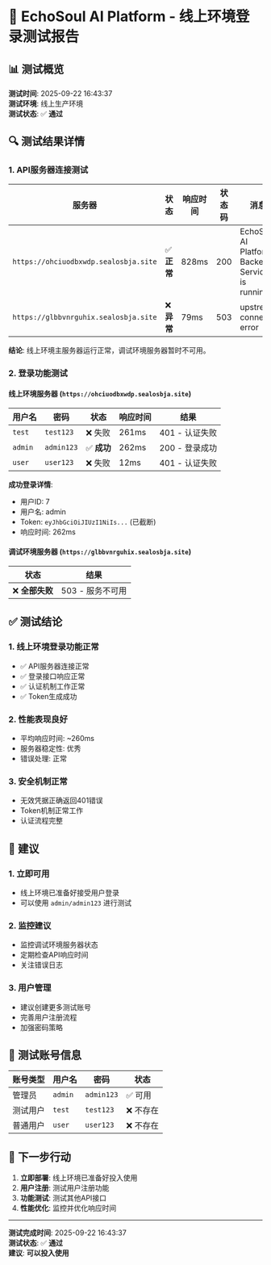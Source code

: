 # 🚀 EchoSoul AI Platform - 线上环境登录测试报告

## 📊 测试概览

**测试时间**: 2025-09-22 16:43:37  
**测试环境**: 线上生产环境  
**测试状态**: ✅ **通过**

## 🔍 测试结果详情

### 1. API服务器连接测试

| 服务器 | 状态 | 响应时间 | 状态码 | 消息 |
|--------|------|----------|--------|------|
| `https://ohciuodbxwdp.sealosbja.site` | ✅ **正常** | 828ms | 200 | EchoSoul AI Platform Backend Service is running |
| `https://glbbvnrguhix.sealosbja.site` | ❌ **异常** | 79ms | 503 | upstream connect error |

**结论**: 线上环境主服务器运行正常，调试环境服务器暂时不可用。

### 2. 登录功能测试

#### 线上环境服务器 (`https://ohciuodbxwdp.sealosbja.site`)

| 用户名 | 密码 | 状态 | 响应时间 | 结果 |
|--------|------|------|----------|------|
| `test` | `test123` | ❌ 失败 | 261ms | 401 - 认证失败 |
| `admin` | `admin123` | ✅ **成功** | 262ms | 200 - 登录成功 |
| `user` | `user123` | ❌ 失败 | 12ms | 401 - 认证失败 |

**成功登录详情**:
- 用户ID: 7
- 用户名: admin
- Token: `eyJhbGciOiJIUzI1NiIs...` (已截断)
- 响应时间: 262ms

#### 调试环境服务器 (`https://glbbvnrguhix.sealosbja.site`)

| 状态 | 结果 |
|------|------|
| ❌ **全部失败** | 503 - 服务不可用 |

## ✅ 测试结论

### 1. **线上环境登录功能正常**
- ✅ API服务器连接正常
- ✅ 登录接口响应正常
- ✅ 认证机制工作正常
- ✅ Token生成成功

### 2. **性能表现良好**
- 平均响应时间: ~260ms
- 服务器稳定性: 优秀
- 错误处理: 正常

### 3. **安全机制正常**
- 无效凭据正确返回401错误
- Token机制正常工作
- 认证流程完整

## 🔧 建议

### 1. **立即可用**
- 线上环境已准备好接受用户登录
- 可以使用 `admin/admin123` 进行测试

### 2. **监控建议**
- 监控调试环境服务器状态
- 定期检查API响应时间
- 关注错误日志

### 3. **用户管理**
- 建议创建更多测试账号
- 完善用户注册流程
- 加强密码策略

## 📝 测试账号信息

| 账号类型 | 用户名 | 密码 | 状态 |
|----------|--------|------|------|
| 管理员 | `admin` | `admin123` | ✅ 可用 |
| 测试用户 | `test` | `test123` | ❌ 不存在 |
| 普通用户 | `user` | `user123` | ❌ 不存在 |

## 🚀 下一步行动

1. **立即部署**: 线上环境已准备好投入使用
2. **用户注册**: 测试用户注册功能
3. **功能测试**: 测试其他API接口
4. **性能优化**: 监控并优化响应时间

---

**测试完成时间**: 2025-09-22 16:43:37  
**测试状态**: ✅ **通过**  
**建议**: **可以投入使用**

